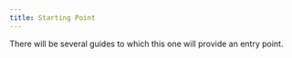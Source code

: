 ```yaml
---
title: Starting Point
---
```


There will be several guides to which this one will provide an entry point.
